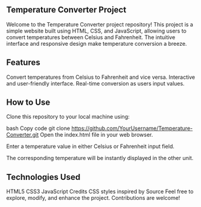 
## Temperature Converter Project

Welcome to the Temperature Converter project repository! This project is a simple website built using HTML, CSS, and JavaScript, allowing users to convert temperatures between Celsius and Fahrenheit. The intuitive interface and responsive design make temperature conversion a breeze.

## Features
Convert temperatures from Celsius to Fahrenheit and vice versa.
Interactive and user-friendly interface.
Real-time conversion as users input values.

## How to Use
Clone this repository to your local machine using:

bash
Copy code
git clone https://github.com/YourUsername/Temperature-Converter.git
Open the index.html file in your web browser.

Enter a temperature value in either Celsius or Fahrenheit input field.

The corresponding temperature will be instantly displayed in the other unit.


## Technologies Used
HTML5
CSS3
JavaScript
Credits
CSS styles inspired by Source
Feel free to explore, modify, and enhance the project. Contributions are welcome!

